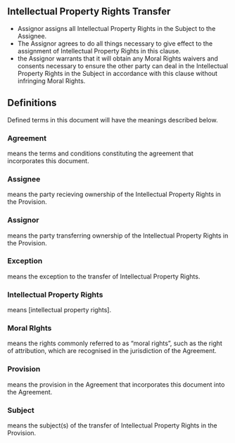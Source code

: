 ## Intellectual Property Rights Transfer

- Assignor assigns all Intellectual Property Rights in the Subject to the Assignee.
- The Assignor agrees to do all things necessary to give effect to the assignment of Intellectual Property Rights in this clause.
- the Assignor warrants that it will obtain any Moral Rights waivers and consents necessary to ensure the other party can deal in the Intellectual Property Rights in the Subject in accordance with this clause without infringing Moral Rights.

## Definitions

Defined terms in this document will have the meanings described below.

### Agreement
means the terms and conditions constituting the agreement that incorporates this document.

### Assignee
means the party recieving ownership of the Intellectual Property Rights in the Provision.

### Assignor
means the party transferring ownership of the Intellectual Property Rights in the Provision.

### Exception
means the exception to the transfer of Intellectual Property Rights.

### Intellectual Property Rights
means [intellectual property rights].

### Moral RIghts
means the rights commonly referred to as “moral rights”, such as the right of attribution, which are recognised in the jurisdiction of the Agreement.

### Provision
means the provision in the Agreement that incorporates this document into the Agreement.

### Subject
means the subject(s) of the transfer of Intellectual Property Rights in the Provision.
